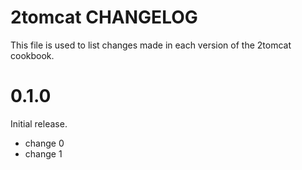 # 2tomcat CHANGELOG

This file is used to list changes made in each version of the 2tomcat cookbook.

# 0.1.0

Initial release.

- change 0
- change 1

